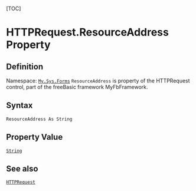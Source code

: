 [TOC]
# HTTPRequest.ResourceAddress Property

## Definition
Namespace: [`My.Sys.Forms`](My.Sys.Forms.md)
`ResourceAddress` is property of the HTTPRequest control, part of the freeBasic framework MyFbFramework.
## Syntax
```freeBasic
ResourceAddress As String
```
## Property Value
[`String`]("https://www.freebasic.net/wiki/KeyPgString")
## See also
[`HTTPRequest`](HTTPRequest.md)
